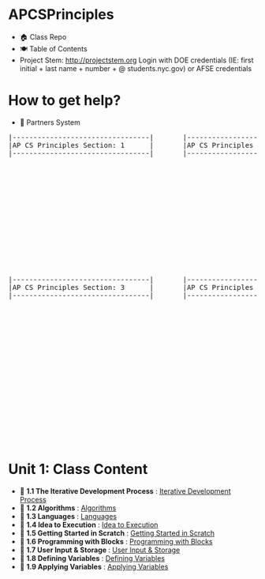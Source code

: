 # APCSPrinciples
- 🏠 Class Repo <br>
- 🍽️ Table of Contents <br>
- Project Stem: http://projectstem.org Login with DOE credentials (IE: first initial + last name + number + @ students.nyc.gov) or AFSE credentials <br>
      
# How to get help?
  - 🤯 Partners System
<pre>
|---------------------------------|       |---------------------------------|  
|AP CS Principles Section: 1      |       |AP CS Principles Section: 2      |   
|---------------------------------|       |---------------------------------| 















|---------------------------------|       |---------------------------------|  
|AP CS Principles Section: 3      |       |AP CS Principles Section: 4      | 
|---------------------------------|       |---------------------------------| 


















</pre>

# Unit 1: Class Content <br>
- 📝 **1.1 The Iterative Development Process** : [Iterative Development Process](https://courses.projectstem.org/courses/67278/pages/1-dot-1-the-iterative-development-process?module_item_id=18709194)
- 📝 **1.2 Algorithms** : [Algorithms](https://courses.projectstem.org/courses/67278/pages/1-dot-1-the-iterative-development-process?module_item_id=18709194)
- 📝 **1.3 Languages** : [Languages](https://courses.projectstem.org/courses/67278/pages/1-dot-3-languages?module_item_id=18709219)
- 📝 **1.4 Idea to Execution** : [Idea to Execution](https://courses.projectstem.org/courses/67278/pages/1-dot-4-idea-to-execution?module_item_id=18709236)
- 📝 **1.5 Getting Started in Scratch** : [Getting Started in Scratch](https://courses.projectstem.org/courses/67278/pages/1-dot-4-idea-to-execution?module_item_id=18709236)
- 📝 **1.6 Programming with Blocks** : [Programming with Blocks](https://courses.projectstem.org/courses/67278/pages/1-dot-6-programming-with-blocks?module_item_id=18709264)
- 📝 **1.7 User Input & Storage** : [User Input & Storage](https://courses.projectstem.org/courses/67278/pages/1-dot-7-user-input-and-storage?module_item_id=18709277)
- 📝 **1.8 Defining Variables** : [Defining Variables](https://courses.projectstem.org/courses/67278/pages/1-dot-8-defining-variables?module_item_id=18709288)
- 📝 **1.9 Applying Variables** : [Applying Variables](https://courses.projectstem.org/courses/67278/pages/1-dot-9-applying-variables?module_item_id=18709302)




    
    
